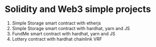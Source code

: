 # Solidity and Web3 simple projects

1. Simple Storage smart contract with etherjs
2. Simple Storage smart contract with hardhat, yarn and JS
3. FundMe smart contract with hardhat, yarn and JS
4. Lottery contract with hardhat chainlink VRF
